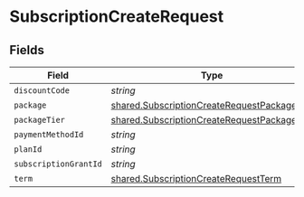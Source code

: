 # SubscriptionCreateRequest


## Fields

| Field                                                                                                             | Type                                                                                                              | Required                                                                                                          | Description                                                                                                       |
| ----------------------------------------------------------------------------------------------------------------- | ----------------------------------------------------------------------------------------------------------------- | ----------------------------------------------------------------------------------------------------------------- | ----------------------------------------------------------------------------------------------------------------- |
| `discountCode`                                                                                                    | *string*                                                                                                          | :heavy_minus_sign:                                                                                                | N/A                                                                                                               |
| `package`                                                                                                         | [shared.SubscriptionCreateRequestPackage](../../../sdk/models/shared/subscriptioncreaterequestpackage.md)         | :heavy_minus_sign:                                                                                                | N/A                                                                                                               |
| `packageTier`                                                                                                     | [shared.SubscriptionCreateRequestPackageTier](../../../sdk/models/shared/subscriptioncreaterequestpackagetier.md) | :heavy_minus_sign:                                                                                                | N/A                                                                                                               |
| `paymentMethodId`                                                                                                 | *string*                                                                                                          | :heavy_minus_sign:                                                                                                | N/A                                                                                                               |
| `planId`                                                                                                          | *string*                                                                                                          | :heavy_minus_sign:                                                                                                | N/A                                                                                                               |
| `subscriptionGrantId`                                                                                             | *string*                                                                                                          | :heavy_minus_sign:                                                                                                | N/A                                                                                                               |
| `term`                                                                                                            | [shared.SubscriptionCreateRequestTerm](../../../sdk/models/shared/subscriptioncreaterequestterm.md)               | :heavy_minus_sign:                                                                                                | N/A                                                                                                               |